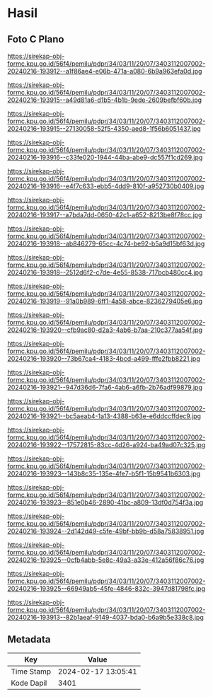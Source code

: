 # Hasil

## Foto C Plano

https://sirekap-obj-formc.kpu.go.id/56f4/pemilu/pdpr/34/03/11/20/07/3403112007002-20240216-193912--a1f86ae4-e06b-471a-a080-6b9a963efa0d.jpg

https://sirekap-obj-formc.kpu.go.id/56f4/pemilu/pdpr/34/03/11/20/07/3403112007002-20240216-193915--a49d81a6-d1b5-4b1b-9ede-2609befbf60b.jpg

https://sirekap-obj-formc.kpu.go.id/56f4/pemilu/pdpr/34/03/11/20/07/3403112007002-20240216-193915--27130058-52f5-4350-aed8-1f56b6051437.jpg

https://sirekap-obj-formc.kpu.go.id/56f4/pemilu/pdpr/34/03/11/20/07/3403112007002-20240216-193916--c33fe020-1944-44ba-abe9-dc557f1cd269.jpg

https://sirekap-obj-formc.kpu.go.id/56f4/pemilu/pdpr/34/03/11/20/07/3403112007002-20240216-193916--e4f7c633-ebb5-4dd9-810f-a952730b0409.jpg

https://sirekap-obj-formc.kpu.go.id/56f4/pemilu/pdpr/34/03/11/20/07/3403112007002-20240216-193917--a7bda7dd-0650-42c1-a652-8213be8f78cc.jpg

https://sirekap-obj-formc.kpu.go.id/56f4/pemilu/pdpr/34/03/11/20/07/3403112007002-20240216-193918--ab846279-65cc-4c74-be92-b5a9d15bf63d.jpg

https://sirekap-obj-formc.kpu.go.id/56f4/pemilu/pdpr/34/03/11/20/07/3403112007002-20240216-193918--2512d6f2-c7de-4e55-8538-717bcb480cc4.jpg

https://sirekap-obj-formc.kpu.go.id/56f4/pemilu/pdpr/34/03/11/20/07/3403112007002-20240216-193919--91a0b989-6ff1-4a58-abce-8236279405e6.jpg

https://sirekap-obj-formc.kpu.go.id/56f4/pemilu/pdpr/34/03/11/20/07/3403112007002-20240216-193920--cfb9ac80-d2a3-4ab6-b7aa-210c377aa54f.jpg

https://sirekap-obj-formc.kpu.go.id/56f4/pemilu/pdpr/34/03/11/20/07/3403112007002-20240216-193920--73b67ca4-4183-4bcd-a499-fffe2fbb8221.jpg

https://sirekap-obj-formc.kpu.go.id/56f4/pemilu/pdpr/34/03/11/20/07/3403112007002-20240216-193921--947d36d6-7fa6-4ab6-a6fb-2b76adf99879.jpg

https://sirekap-obj-formc.kpu.go.id/56f4/pemilu/pdpr/34/03/11/20/07/3403112007002-20240216-193921--bc5aeab4-1a13-4388-b63e-e6ddccffdec9.jpg

https://sirekap-obj-formc.kpu.go.id/56f4/pemilu/pdpr/34/03/11/20/07/3403112007002-20240216-193922--17572815-83cc-4d26-a924-ba49ad07c325.jpg

https://sirekap-obj-formc.kpu.go.id/56f4/pemilu/pdpr/34/03/11/20/07/3403112007002-20240216-193923--143b8c35-135e-4fe7-b5f1-15b9541b6303.jpg

https://sirekap-obj-formc.kpu.go.id/56f4/pemilu/pdpr/34/03/11/20/07/3403112007002-20240216-193923--851e0b46-2890-41bc-a809-13df0d754f3a.jpg

https://sirekap-obj-formc.kpu.go.id/56f4/pemilu/pdpr/34/03/11/20/07/3403112007002-20240216-193924--2d142d49-c5fe-49bf-bb9b-d58a75838951.jpg

https://sirekap-obj-formc.kpu.go.id/56f4/pemilu/pdpr/34/03/11/20/07/3403112007002-20240216-193925--0cfb4abb-5e8c-49a3-a33e-412a56f86c76.jpg

https://sirekap-obj-formc.kpu.go.id/56f4/pemilu/pdpr/34/03/11/20/07/3403112007002-20240216-193925--66949ab5-45fe-4846-832c-3947d81798fc.jpg

https://sirekap-obj-formc.kpu.go.id/56f4/pemilu/pdpr/34/03/11/20/07/3403112007002-20240216-193913--82b1aeaf-9149-4037-bda0-b6a9b5e338c8.jpg


## Metadata

| Key        | Value               |
| ---------- | ------------------- |
| Time Stamp | 2024-02-17 13:05:41 |
| Kode Dapil | 3401                |



